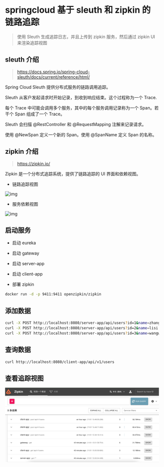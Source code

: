 # springcloud 基于 sleuth 和 zipkin 的链路追踪

> 使用 Sleuth 生成追踪日志，并且上传到 zipkin 服务，然后通过 zipkin UI 来渲染追踪视图

## sleuth 介绍

> https://docs.spring.io/spring-cloud-sleuth/docs/current/reference/html/

Spring Cloud Sleuth 提供分布式服务的链路调用追踪。

Sleuth 从客户发起请求时开始记录，到收到响应结束。这个过程称为一个 Trace.

每个 Trace 中可能会调用多个服务，其中的每个服务调用记录称为一个 Span。若干个 Span 组成了一个 Trace。

Sleuth 会扫描 @RestController 和 @RequestMapping 注解来记录请求。

使用 @NewSpan 定义一个新的 Span。使用 @SpanName 定义 Span 的名称。

## zipkin 介绍

> https://zipkin.io/

Zipkin 是一个分布式追踪系统，提供了链路追踪的 UI 界面和依赖视图。

- 链路追踪视图

![img](https://zipkin.io/public/img/web-screenshot.png)

- 服务依赖视图

![img](https://zipkin.io/public/img/dependency-graph.png)


## 启动服务

- 启动 eureka

- 启动 gateway

- 启动 server-app

- 启动 client-app

- 部署 zipkin

```sh
docker run -d -p 9411:9411 openzipkin/zipkin
```


## 添加数据

```sh
curl -X POST http://localhost:8080/server-app/api/users?id=1&name=zhangsan
curl -X POST http://localhost:8080/server-app/api/users?id=2&name=lisi
curl -X POST http://localhost:8080/server-app/api/users?id=3&name=wangwu
```

## 查询数据

```sh
curl http://localhost:8080/client-app/api/v1/users
```

## 查看追踪视图

![img](.imgs/zipkin.jpg)